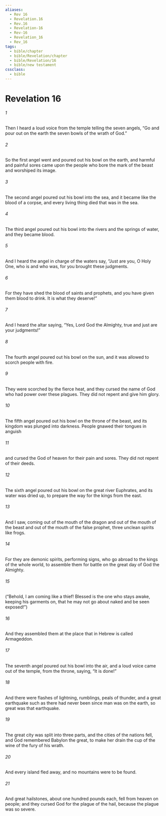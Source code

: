 ```yaml
---
aliases:
  - Rev 16
  - Revelation.16
  - Rev.16
  - Revelation-16
  - Rev-16
  - Revelation_16
  - Rev_16
tags:
  - bible/chapter
  - bible/Revelation/chapter
  - bible/Revelation/16
  - bible/new testament
cssclass:
  - bible
---
```


# Revelation 16

###### 1
Then I heard a loud voice from the temple telling the seven angels, “Go and pour out on the earth the seven bowls of the wrath of God.”
###### 2
So the first angel went and poured out his bowl on the earth, and harmful and painful sores came upon the people who bore the mark of the beast and worshiped its image.
###### 3
The second angel poured out his bowl into the sea, and it became like the blood of a corpse, and every living thing died that was in the sea.
###### 4
The third angel poured out his bowl into the rivers and the springs of water, and they became blood.
###### 5
And I heard the angel in charge of the waters say,   “Just are you, O Holy One, who is and who was, for you brought these judgments.
###### 6
For they have shed the blood of saints and prophets, and you have given them blood to drink. It is what they deserve!”
###### 7
And I heard the altar saying, “Yes, Lord God the Almighty,   true and just are your judgments!”
###### 8
The fourth angel poured out his bowl on the sun, and it was allowed to scorch people with fire.
###### 9
They were scorched by the fierce heat, and they cursed the name of God who had power over these plagues. They did not repent and give him glory.
###### 10
The fifth angel poured out his bowl on the throne of the beast, and its kingdom was plunged into darkness. People gnawed their tongues in anguish
###### 11
and cursed the God of heaven for their pain and sores. They did not repent of their deeds.
###### 12
The sixth angel poured out his bowl on the great river Euphrates, and its water was dried up, to prepare the way for the kings from the east.
###### 13
And I saw, coming out of the mouth of the dragon and out of the mouth of the beast and out of the mouth of the false prophet, three unclean spirits like frogs.
###### 14
For they are demonic spirits, performing signs, who go abroad to the kings of the whole world, to assemble them for battle on the great day of God the Almighty.
###### 15
(“Behold, I am coming like a thief! Blessed is the one who stays awake, keeping his garments on, that he may not go about naked and be seen exposed!”)
###### 16
And they assembled them at the place that in Hebrew is called Armageddon.
###### 17
The seventh angel poured out his bowl into the air, and a loud voice came out of the temple, from the throne, saying, “It is done!”
###### 18
And there were flashes of lightning, rumblings, peals of thunder, and a great earthquake such as there had never been since man was on the earth, so great was that earthquake.
###### 19
The great city was split into three parts, and the cities of the nations fell, and God remembered Babylon the great, to make her drain the cup of the wine of the fury of his wrath.
###### 20
And every island fled away, and no mountains were to be found.
###### 21
And great hailstones, about one hundred pounds each, fell from heaven on people; and they cursed God for the plague of the hail, because the plague was so severe.


